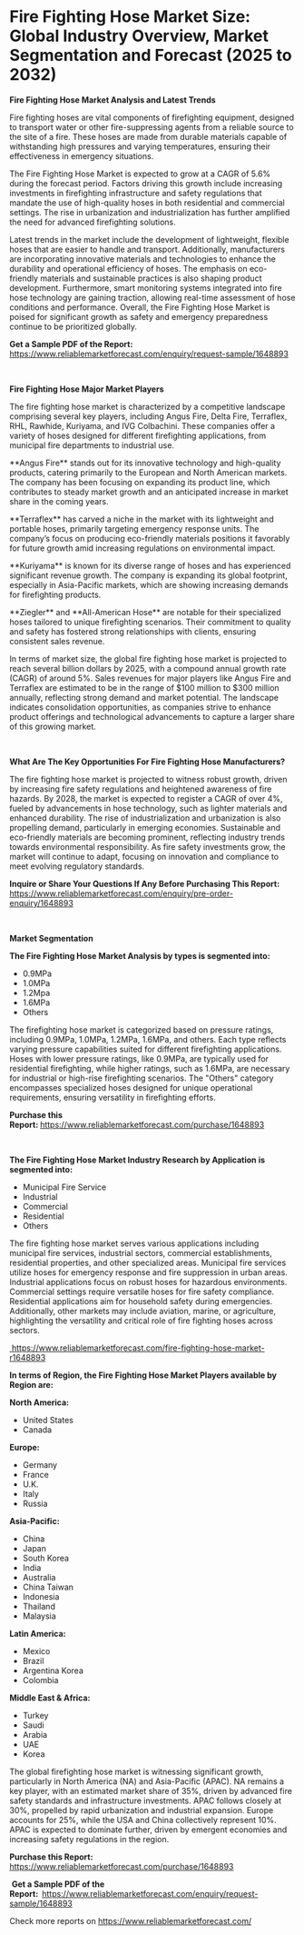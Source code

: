 <p><h1>Fire Fighting Hose Market Size: Global Industry Overview, Market Segmentation and Forecast (2025 to 2032)</h1></p><p><strong>Fire Fighting Hose Market Analysis and Latest Trends</strong></p>
<p><p>Fire fighting hoses are vital components of firefighting equipment, designed to transport water or other fire-suppressing agents from a reliable source to the site of a fire. These hoses are made from durable materials capable of withstanding high pressures and varying temperatures, ensuring their effectiveness in emergency situations.</p><p>The Fire Fighting Hose Market is expected to grow at a CAGR of 5.6% during the forecast period. Factors driving this growth include increasing investments in firefighting infrastructure and safety regulations that mandate the use of high-quality hoses in both residential and commercial settings. The rise in urbanization and industrialization has further amplified the need for advanced firefighting solutions.</p><p>Latest trends in the market include the development of lightweight, flexible hoses that are easier to handle and transport. Additionally, manufacturers are incorporating innovative materials and technologies to enhance the durability and operational efficiency of hoses. The emphasis on eco-friendly materials and sustainable practices is also shaping product development. Furthermore, smart monitoring systems integrated into fire hose technology are gaining traction, allowing real-time assessment of hose conditions and performance. Overall, the Fire Fighting Hose Market is poised for significant growth as safety and emergency preparedness continue to be prioritized globally.</p></p>
<p><strong>Get a Sample PDF of the Report:&nbsp;</strong> <a href="https://www.reliablemarketforecast.com/enquiry/request-sample/1648893?utm_campaign=3225&utm_medium=2&utm_source=Github&utm_content=ia&utm_term=01042025&utm_id=fire-fighting-hose">https://www.reliablemarketforecast.com/enquiry/request-sample/1648893</a></p>
<p>&nbsp;</p>
<p><strong>Fire Fighting Hose Major Market Players</strong></p>
<p><p>The fire fighting hose market is characterized by a competitive landscape comprising several key players, including Angus Fire, Delta Fire, Terraflex, RHL, Rawhide, Kuriyama, and IVG Colbachini. These companies offer a variety of hoses designed for different firefighting applications, from municipal fire departments to industrial use.</p><p>**Angus Fire** stands out for its innovative technology and high-quality products, catering primarily to the European and North American markets. The company has been focusing on expanding its product line, which contributes to steady market growth and an anticipated increase in market share in the coming years.</p><p>**Terraflex** has carved a niche in the market with its lightweight and portable hoses, primarily targeting emergency response units. The company’s focus on producing eco-friendly materials positions it favorably for future growth amid increasing regulations on environmental impact. </p><p>**Kuriyama** is known for its diverse range of hoses and has experienced significant revenue growth. The company is expanding its global footprint, especially in Asia-Pacific markets, which are showing increasing demands for firefighting products. </p><p>**Ziegler** and **All-American Hose** are notable for their specialized hoses tailored to unique firefighting scenarios. Their commitment to quality and safety has fostered strong relationships with clients, ensuring consistent sales revenue.</p><p>In terms of market size, the global fire fighting hose market is projected to reach several billion dollars by 2025, with a compound annual growth rate (CAGR) of around 5%. Sales revenues for major players like Angus Fire and Terraflex are estimated to be in the range of $100 million to $300 million annually, reflecting strong demand and market potential. The landscape indicates consolidation opportunities, as companies strive to enhance product offerings and technological advancements to capture a larger share of this growing market.</p></p>
<p>&nbsp;</p>
<p><strong>What Are The Key Opportunities For Fire Fighting Hose Manufacturers?</strong></p>
<p><p>The fire fighting hose market is projected to witness robust growth, driven by increasing fire safety regulations and heightened awareness of fire hazards. By 2028, the market is expected to register a CAGR of over 4%, fueled by advancements in hose technology, such as lighter materials and enhanced durability. The rise of industrialization and urbanization is also propelling demand, particularly in emerging economies. Sustainable and eco-friendly materials are becoming prominent, reflecting industry trends towards environmental responsibility. As fire safety investments grow, the market will continue to adapt, focusing on innovation and compliance to meet evolving regulatory standards.</p></p>
<p><strong>Inquire or Share Your Questions If Any Before Purchasing This Report:</strong> <a href="https://www.reliablemarketforecast.com/enquiry/pre-order-enquiry/1648893?utm_campaign=3225&utm_medium=2&utm_source=Github&utm_content=ia&utm_term=01042025&utm_id=fire-fighting-hose">https://www.reliablemarketforecast.com/enquiry/pre-order-enquiry/1648893</a></p>
<p>&nbsp;</p>
<p><strong>Market Segmentation</strong></p>
<p><strong>The Fire Fighting Hose Market Analysis by types is segmented into:</strong></p>
<p><ul><li>0.9MPa</li><li>1.0MPa</li><li>1.2Mpa</li><li>1.6MPa</li><li>Others</li></ul></p>
<p><p>The firefighting hose market is categorized based on pressure ratings, including 0.9MPa, 1.0MPa, 1.2MPa, 1.6MPa, and others. Each type reflects varying pressure capabilities suited for different firefighting applications. Hoses with lower pressure ratings, like 0.9MPa, are typically used for residential firefighting, while higher ratings, such as 1.6MPa, are necessary for industrial or high-rise firefighting scenarios. The "Others" category encompasses specialized hoses designed for unique operational requirements, ensuring versatility in firefighting efforts.</p></p>
<p><strong>Purchase this Report:&nbsp;</strong><a href="https://www.reliablemarketforecast.com/purchase/1648893?utm_campaign=3225&utm_medium=2&utm_source=Github&utm_content=ia&utm_term=01042025&utm_id=fire-fighting-hose">https://www.reliablemarketforecast.com/purchase/1648893</a></p>
<p>&nbsp;</p>
<p><strong>The Fire Fighting Hose Market Industry Research by Application is segmented into:</strong></p>
<p><ul><li>Municipal Fire Service</li><li>Industrial</li><li>Commercial</li><li>Residential</li><li>Others</li></ul></p>
<p><p>The fire fighting hose market serves various applications including municipal fire services, industrial sectors, commercial establishments, residential properties, and other specialized areas. Municipal fire services utilize hoses for emergency response and fire suppression in urban areas. Industrial applications focus on robust hoses for hazardous environments. Commercial settings require versatile hoses for fire safety compliance. Residential applications aim for household safety during emergencies. Additionally, other markets may include aviation, marine, or agriculture, highlighting the versatility and critical role of fire fighting hoses across sectors.</p></p>
<p><a href="https://www.reliablemarketforecast.com/fire-fighting-hose-market-r1648893?utm_campaign=3225&utm_medium=2&utm_source=Github&utm_content=ia&utm_term=01042025&utm_id=fire-fighting-hose">&nbsp;https://www.reliablemarketforecast.com/fire-fighting-hose-market-r1648893</a></p>
<p><strong>In terms of Region, the Fire Fighting Hose Market Players available by Region are:</strong></p>
<p>
    <p> <strong> North America: </strong>
        <ul>
            <li>United States</li>
            <li>Canada</li>
        </ul>
        </p> 
    <p> <strong> Europe: </strong>
        <ul>
            <li>Germany</li>
            <li>France</li>
            <li>U.K.</li>
            <li>Italy</li>
            <li>Russia</li>
        </ul>
        </p> 
    <p> <strong> Asia-Pacific: </strong>
        <ul>
            <li>China</li>
            <li>Japan</li>
            <li>South Korea</li>
            <li>India</li>
            <li>Australia</li>
            <li>China Taiwan</li>
            <li>Indonesia</li>
            <li>Thailand</li>
            <li>Malaysia</li>
        </ul>
        </p> 
    <p> <strong> Latin America: </strong>
        <ul>
            <li>Mexico</li>
            <li>Brazil</li>
            <li>Argentina Korea</li>
            <li>Colombia</li>
        </ul>
        </p> 
    <p> <strong> Middle East & Africa: </strong>
        <ul>
            <li>Turkey</li>
            <li>Saudi</li>
            <li>Arabia</li>
            <li>UAE</li>
            <li>Korea</li>
        </ul>
    </p>
    </p>
<p><p>The global firefighting hose market is witnessing significant growth, particularly in North America (NA) and Asia-Pacific (APAC). NA remains a key player, with an estimated market share of 35%, driven by advanced fire safety standards and infrastructure investments. APAC follows closely at 30%, propelled by rapid urbanization and industrial expansion. Europe accounts for 25%, while the USA and China collectively represent 10%. APAC is expected to dominate further, driven by emergent economies and increasing safety regulations in the region.</p></p>
<p><strong>Purchase this Report: </strong><a href="https://www.reliablemarketforecast.com/purchase/1648893?utm_campaign=3225&utm_medium=2&utm_source=Github&utm_content=ia&utm_term=01042025&utm_id=fire-fighting-hose">https://www.reliablemarketforecast.com/purchase/1648893</a></p>
<p>&nbsp;<strong>Get a Sample PDF of the Report:&nbsp;&nbsp;</strong><a href="https://www.reliablemarketforecast.com/enquiry/request-sample/1648893?utm_campaign=3225&utm_medium=2&utm_source=Github&utm_content=ia&utm_term=01042025&utm_id=fire-fighting-hose">https://www.reliablemarketforecast.com/enquiry/request-sample/1648893</a></p>
<p><strong></strong></p>
<p>Check more reports on <a href="https://www.reliablemarketforecast.com/?utm_campaign=3225&utm_medium=2&utm_source=Github&utm_content=ia&utm_term=01042025&utm_id=fire-fighting-hose">https://www.reliablemarketforecast.com/</a></p>